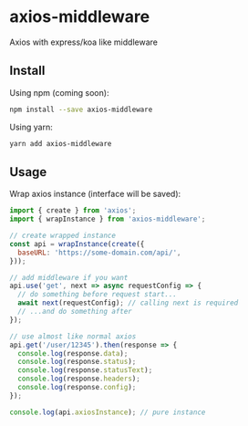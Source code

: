 # axios-middleware
Axios with express/koa like middleware

## Install

Using npm (coming soon):

```bash
npm install --save axios-middleware
```

Using yarn:

```bash
yarn add axios-middleware
```

## Usage

Wrap axios instance (interface will be saved):

```javascript
import { create } from 'axios';
import { wrapInstance } from 'axios-middleware';

// create wrapped instance
const api = wrapInstance(create({
  baseURL: 'https://some-domain.com/api/',
}));

// add middleware if you want
api.use('get', next => async requestConfig => {
  // do something before request start...
  await next(requestConfig); // calling next is required
  // ...and do something after
});

// use almost like normal axios
api.get('/user/12345').then(response => {
  console.log(response.data);
  console.log(response.status);
  console.log(response.statusText);
  console.log(response.headers);
  console.log(response.config);
});

console.log(api.axiosInstance); // pure instance

```
